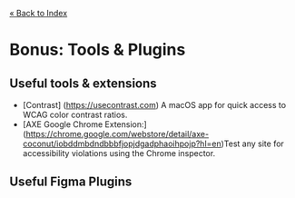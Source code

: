 [« Back to Index](../../README.md)

# Bonus: Tools & Plugins

## Useful tools & extensions

- [Contrast] (https://usecontrast.com) A macOS app for quick access to WCAG color contrast ratios.
- [AXE Google Chrome Extension:] (https://chrome.google.com/webstore/detail/axe-coconut/iobddmbdndbbbfjopjdgadphaoihpojp?hl=en)Test any site for accessibility violations using the Chrome inspector.



## Useful Figma Plugins

